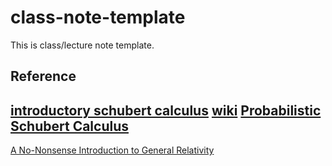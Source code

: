 # class-note-template
This is class/lecture note template.

## Reference
[introductory schubert calculus](http://www.macs.hw.ac.uk/~simonm/schubertcalculusreview.pdf)
[wiki](https://en.wikipedia.org/wiki/Schubert_calculus)
[Probabilistic Schubert Calculus](https://arxiv.org/abs/1612.06893)
---
[A No-Nonsense Introduction to General Relativity](https://preposterousuniverse.com/wp-content/uploads/2015/08/grtinypdf.pdf)
